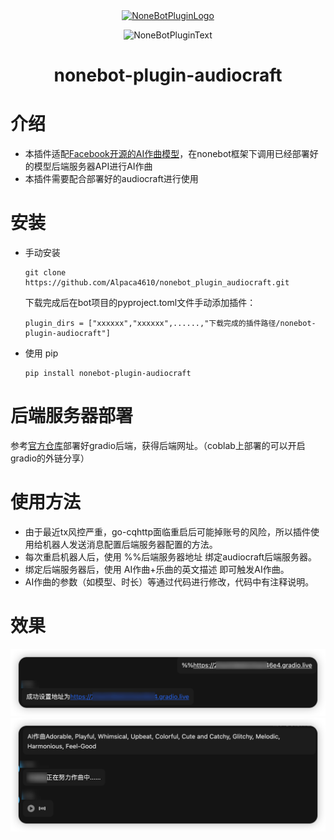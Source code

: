 <div align="center">
  <a href="https://v2.nonebot.dev/store"><img src="https://github.com/A-kirami/nonebot-plugin-template/blob/resources/nbp_logo.png" width="180" height="180" alt="NoneBotPluginLogo"></a>
  <br>
  <p><img src="https://github.com/A-kirami/nonebot-plugin-template/blob/resources/NoneBotPlugin.svg" width="240" alt="NoneBotPluginText"></p>
</div>

<div align="center">

# nonebot-plugin-audiocraft
</div>

# 介绍
- 本插件适配[Facebook开源的AI作曲模型](https://github.com/facebookresearch/audiocraft/blob/984b3755a1b37c85dcff24fb516b946ea75da4aa/audiocraft/modules/conditioners.py#L371)，在nonebot框架下调用已经部署好的模型后端服务器API进行AI作曲
- 本插件需要配合部署好的audiocraft进行使用

# 安装

* 手动安装
  ```
  git clone https://github.com/Alpaca4610/nonebot_plugin_audiocraft.git
  ```

  下载完成后在bot项目的pyproject.toml文件手动添加插件：

  ```
  plugin_dirs = ["xxxxxx","xxxxxx",......,"下载完成的插件路径/nonebot-plugin-audiocraft"]
  ```
* 使用 pip
  ```
  pip install nonebot-plugin-audiocraft
  ```
# 后端服务器部署
参考[官方仓库](https://github.com/facebookresearch/audiocraft#usage)部署好gradio后端，获得后端网址。（coblab上部署的可以开启gradio的外链分享）


# 使用方法

- 由于最近tx风控严重，go-cqhttp面临重启后可能掉账号的风险，所以插件使用给机器人发送消息配置后端服务器配置的方法。
- 每次重启机器人后，使用 %%后端服务器地址 绑定audiocraft后端服务器。
- 绑定后端服务器后，使用 AI作曲+乐曲的英文描述 即可触发AI作曲。
- AI作曲的参数（如模型、时长）等通过代码进行修改，代码中有注释说明。

# 效果

![Alt](demo1.png)
![Alt](demo2.png)
